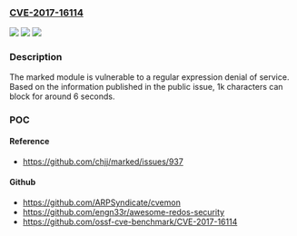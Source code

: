 ### [CVE-2017-16114](https://cve.mitre.org/cgi-bin/cvename.cgi?name=CVE-2017-16114)
![](https://img.shields.io/static/v1?label=Product&message=marked%20node%20module&color=blue)
![](https://img.shields.io/static/v1?label=Version&message=n%2Fa&color=blue)
![](https://img.shields.io/static/v1?label=Vulnerability&message=Denial%20of%20Service%20(CWE-400)&color=brighgreen)

### Description

The marked module is vulnerable to a regular expression denial of service. Based on the information published in the public issue, 1k characters can block for around 6 seconds.

### POC

#### Reference
- https://github.com/chjj/marked/issues/937

#### Github
- https://github.com/ARPSyndicate/cvemon
- https://github.com/engn33r/awesome-redos-security
- https://github.com/ossf-cve-benchmark/CVE-2017-16114

